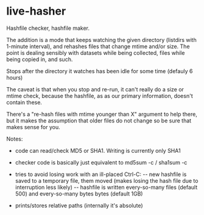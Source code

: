 # live-hasher

Hashfile checker, hashfile maker.

The addition is a mode that keeps watching the given directory (listdirs with 1-minute interval),
and rehashes files that change mtime and/or size.
The point is dealing sensibly with datasets while being collected, files while being copied in, and such.

Stops after the directory it watches has been idle for some time (defauly 6 hours)

                                                                                                               
The caveat is that when you stop and re-run, it can't really do a size or mtime check,
because the hashfile, as as our primary information, doesn't contain these.

There's a "re-hash files with mtime younger than X" argument to help there, 
but it makes the assumption that older files do not change so be sure that makes sense for you.


Notes:
- code can read/check MD5 or SHA1. Writing is currently only SHA1

- checker code is basically just equivalent to md5sum -c / sha1sum -c

- tries to avoid losing work with an ill-placed Ctrl-C:
-- new hashfile is saved to a temporary file, them moved (makes losing the hash file due to interruption less likely)
-- hashfile is written every-so-many files (default 500) and every-so-many bytes bytes (default 1GB)

- prints/stores relative paths  (internally it's absolute)

